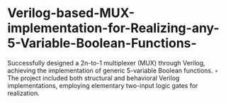 # Verilog-based-MUX-implementation-for-Realizing-any-5-Variable-Boolean-Functions-
 Successfully designed a 2n-to-1 multiplexer (MUX) through Verilog, achieving the implementation of generic 5-variable Boolean functions. ◦ The project included both structural and behavioral Verilog implementations, employing elementary two-input logic gates for realization.
